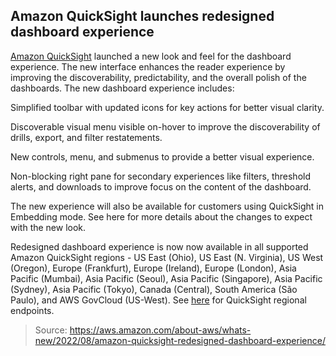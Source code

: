 ## Amazon QuickSight launches redesigned dashboard experience

[Amazon QuickSight](https://aws.amazon.com/quicksight/) launched a new look and feel for the dashboard experience. The new interface enhances the reader experience by improving the discoverability, predictability, and the overall polish of the dashboards. The new dashboard experience includes:

Simplified toolbar with updated icons for key actions for better visual clarity.

Discoverable visual menu visible on-hover to improve the discoverability of drills, export, and filter restatements.

New controls, menu, and submenus to provide a better visual experience.

Non-blocking right pane for secondary experiences like filters, threshold alerts, and downloads to improve focus on the content of the dashboard.

The new experience will also be available for customers using QuickSight in Embedding mode. See here for more details about the changes to expect with the new look.

Redesigned dashboard experience is now now available in all supported Amazon QuickSight regions - US East (Ohio), US East (N. Virginia), US West (Oregon), Europe (Frankfurt), Europe (Ireland), Europe (London), Asia Pacific (Mumbai), Asia Pacific (Seoul), Asia Pacific (Singapore), Asia Pacific (Sydney), Asia Pacific (Tokyo), Canada (Central), South America (São Paulo), and AWS GovCloud (US-West). See [here](https://docs.aws.amazon.com/general/latest/gr/quicksight.html) for QuickSight regional endpoints.

> Source: https://aws.amazon.com/about-aws/whats-new/2022/08/amazon-quicksight-redesigned-dashboard-experience/